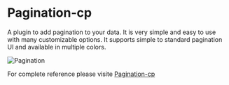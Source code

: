 # Pagination-cp

A plugin to add pagination to your data. It is very simple and easy to use with many customizable options.
It supports simple to standard pagination UI and available in multiple colors.

![Pagination](https://user-images.githubusercontent.com/50410774/103346711-d69e4080-4aba-11eb-9505-922243f97d07.png)

For complete reference  please visite [Pagination-cp](https://captainpauu.github.io/pagination-cp/)
